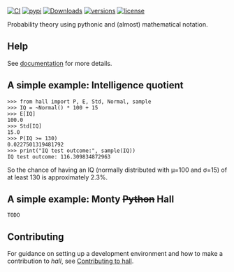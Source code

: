 <!--badges-start-->
[![CI](https://github.com/jorenham/hall/workflows/CI/badge.svg?event=push)](https://github.com/jorenham/hall/actions?query=event%3Apush+branch%3Amaster+workflow%3ACI)
[![pypi](https://img.shields.io/pypi/v/hall.svg)](https://pypi.python.org/pypi/hall)
[![Downloads](https://pepy.tech/badge/hall/month)](https://pepy.tech/project/hall)
[![versions](https://img.shields.io/pypi/pyversions/hall.svg)](https://github.com/jorenham/hall)
[![license](https://img.shields.io/github/license/jorenham/hall.svg)](https://github.com/jorenham/hall/blob/master/LICENSE)
<!--badges-end-->

Probability theory using pythonic and (almost) mathematical notation.

## Help

See [documentation](https://jorenham.github.io/hall/) for more details.

## A simple example: Intelligence quotient

<!--example-iq-start-->
```pycon
>>> from hall import P, E, Std, Normal, sample
>>> IQ = ~Normal() * 100 + 15
>>> E[IQ]
100.0
>>> Std[IQ]
15.0
>>> P(IQ >= 130)
0.0227501319481792
>>> print("IQ test outcome:", sample(IQ))
IQ test outcome: 116.309834872963
```

So the chance of having an IQ (normally distributed with μ=100 and σ=15) of at
least 130 is approximately 2.3%.
<!--example-iq-end-->

## A simple example: Monty ~~Python~~ Hall

`TODO`

## Contributing

For guidance on setting up a development environment and how to make a
contribution to *hall*, see
[Contributing to hall](https://jorenham.github.io/hall/#contributing).
